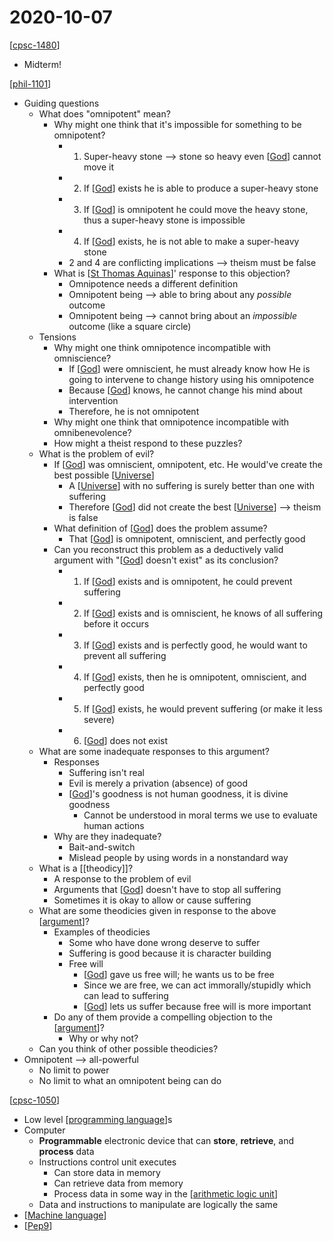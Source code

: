 # 2020-10-07

[[cpsc-1480]]

- Midterm!

[[phil-1101]]

- Guiding questions
  - What does "omnipotent" mean?
    - Why might one think that it's impossible for something to be omnipotent?
      - 1. Super-heavy stone --> stone so heavy even [[God]] cannot move it
      - 2. If [[God]] exists he is able to produce a super-heavy stone
      - 3. If [[God]] is omnipotent he could move the heavy stone, thus a super-heavy stone is impossible
      - 4. If [[God]] exists, he is not able to make a super-heavy stone
      - 2 and 4 are conflicting implications --> theism must be false
    - What is [[St Thomas Aquinas]]' response to this objection?
      - Omnipotence needs a different definition
      - Omnipotent being --> able to bring about any _possible_ outcome
      - Omnipotent being --> cannot bring about an _impossible_ outcome (like a square circle)
  - Tensions
    - Why might one think omnipotence incompatible with omniscience?
      - If [[God]] were omniscient, he must already know how He is going to intervene to change history using his omnipotence
      - Because [[God]] knows, he cannot change his mind about intervention
      - Therefore, he is not omnipotent
    - Why might one think that omnipotence incompatible with omnibenevolence?
    - How might a theist respond to these puzzles?
  - What is the problem of evil?
    - If [[God]] was omniscient, omnipotent, etc. He would've create the best possible [[Universe]]
      - A [[Universe]] with no suffering is surely better than one with suffering
      - Therefore [[God]] did not create the best [[Universe]] --> theism is false
    - What definition of [[God]] does the problem assume?
      - That [[God]] is omnipotent, omniscient, and perfectly good
    - Can you reconstruct this problem as a deductively valid argument with "[[God]] doesn't exist" as its conclusion?
      - 1. If [[God]] exists and is omnipotent, he could prevent suffering
      - 2. If [[God]] exists and is omniscient, he knows of all suffering before it occurs
      - 3. If [[God]] exists and is perfectly good, he would want to prevent all suffering
      - 4. If [[God]] exists, then he is omnipotent, omniscient, and perfectly good
      - 5. If [[God]] exists, he would prevent suffering (or make it less severe)
      - 6. [[God]] does not exist
  - What are some inadequate responses to this argument?
    - Responses
      - Suffering isn't real
      - Evil is merely a privation (absence) of good
      - [[God]]'s goodness is not human goodness, it is divine goodness
        - Cannot be understood in moral terms we use to evaluate human actions
    - Why are they inadequate?
      - Bait-and-switch
      - Mislead people by using words in a nonstandard way
  - What is a [[theodicy]]?
    - A response to the problem of evil
    - Arguments that [[God]] doesn't have to stop all suffering
    - Sometimes it is okay to allow or cause suffering
  - What are some theodicies given in response to the above [[argument]]?
    - Examples of theodicies
      - Some who have done wrong deserve to suffer
      - Suffering is good because it is character building
      - Free will
        - [[God]] gave us free will; he wants us to be free
        - Since we are free, we can act immorally/stupidly which can lead to suffering
        - [[God]] lets us suffer because free will is more important
    - Do any of them provide a compelling objection to the [[argument]]?
      - Why or why not?
  - Can you think of other possible theodicies?
- Omnipotent --> all-powerful
  - No limit to power
  - No limit to what an omnipotent being can do

[[cpsc-1050]]

- Low level [[programming language]]s
- Computer
  - **Programmable** electronic device that can **store**, **retrieve**, and **process** data
  - Instructions control unit executes
    - Can store data in memory
    - Can retrieve data from memory
    - Process data in some way in the [[arithmetic logic unit]]
  - Data and instructions to manipulate are logically the same
- [[Machine language]]
- [[Pep9]]

[//begin]: # "Autogenerated link references for markdown compatibility"
[cpsc-1480]: cpsc-1480 "CPSC 1480 - Networking"
[phil-1101]: phil-1101 "PHIL 1101 - Intro to Philosophy: Knowledge and Reality"
[God]: god "God"
[God]: god "God"
[God]: god "God"
[God]: god "God"
[St Thomas Aquinas]: st-thomas-aquinas "St Thomas Aquinas"
[God]: god "God"
[God]: god "God"
[God]: god "God"
[Universe]: universe "Universe"
[Universe]: universe "Universe"
[God]: god "God"
[Universe]: universe "Universe"
[God]: god "God"
[God]: god "God"
[God]: god "God"
[God]: god "God"
[God]: god "God"
[God]: god "God"
[God]: god "God"
[God]: god "God"
[God]: god "God"
[God]: god "God"
[God]: god "God"
[argument]: argument "Arguments"
[God]: god "God"
[God]: god "God"
[argument]: argument "Arguments"
[cpsc-1050]: cpsc-1050 "CPSC 1050 - Introduction to Computer Science"
[programming language]: programming-language "Programming Language"
[arithmetic logic unit]: arithmetic-logic-unit "Arithmetic Logic Unit"
[Machine language]: machine-language "Machine Language"
[Pep9]: pep9 "Pep/9"
[//end]: # "Autogenerated link references"
